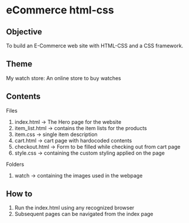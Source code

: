 # eCommerce html-css

## Objective
To build an E-Commerce web site with HTML-CSS and a CSS framework.

## Theme
My watch store: An online store to buy watches

## Contents

Files
   1) index.html -> The Hero page for the website
   2) item_list.html -> contains the item lists for the products
   3) item.css -> single item description
   4) cart.html -> cart page with hardocoded contents
   5) checkout.html -> Form to be filled while checking out from cart page 
   6) style.css -> containing the custom styling applied on the page
   

Folders
1) watch -> containing the images used in the webpage

## How to
1) Run the index.html using any recognized browser
2) Subsequent pages can be navigated from the index page